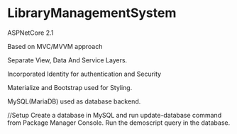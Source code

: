 # LibraryManagementSystem
ASPNetCore 2.1

Based on MVC/MVVM approach

Separate View, Data And Service Layers.

Incorporated Identity for authentication and Security

Materialize and Bootstrap used for Styling.

MySQL(MariaDB) used as database backend.

//Setup
Create a database in MySQL and run update-database command from Package Manager Console. Run the demoscript query in the database.
